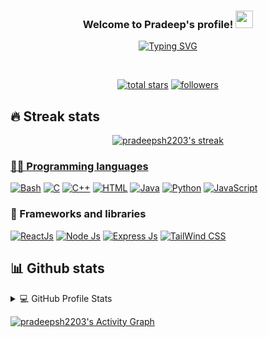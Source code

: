 <h3 align="center">
  Welcome to Pradeep's profile!
  <img src="https://media.giphy.com/media/hvRJCLFzcasrR4ia7z/giphy.gif" width="28">
</h3>
<!-- Typing SVG -->
<p align="center">
  <a href="https://github.com/pradeepsh2203/"><img src="https://readme-typing-svg.herokuapp.com?font=Fira+Code&size=22&pause=1000&color=F75C7E&center=true&vCenter=true&width=435&lines=Full+Stack+Developer;Pradeep+Sharma" alt="Typing SVG" /></a>
</p>
<br/>
<p align="center">
  <a href="https://github.com/pradeepsh2203?tab=repositories&sort=stargazers">
    <img alt="total stars" title="Total stars on GitHub" src="https://custom-icon-badges.herokuapp.com/badge/dynamic/json?logo=star&color=55960c&labelColor=488207&label=Stars&style=for-the-badge&query=%24.stars&url=https://api.github-star-counter.workers.dev/user/pradeepsh2203"/></a>
  <a href="https://github.com/pradeepsh2203?tab=followers">
    <img alt="followers" title="Follow me on Github" src="https://custom-icon-badges.herokuapp.com/github/followers/pradeepsh2203?color=236ad3&labelColor=1155ba&style=for-the-badge&logo=person-add&label=Follow&logoColor=white"/></a>
</p>

## 🔥 Streak stats

<p align="center">
  <a href="https://github.com/pradeepsh2203/github-readme-streak-stats">
    <img title="🔥 Get streak stats for your profile at git.io/streak-stats" alt="pradeepsh2203's streak" src="https://github-readme-streak-stats.herokuapp.com/?user=pradeepsh2203&theme=monokai-metallian&hide_border=true"/>

<!-- ## 🛠️ My favorite tools -->

### 👨‍💻 Programming languages

<p>
    <a href="https://github.com/search?q=user%3Apradeepsh2203+language%3Abash"><img alt="Bash" src="https://img.shields.io/badge/Bash-121011.svg?logo=gnu-bash&logoColor=white"></a>
    <a href="https://github.com/search?q=user%3Apradeepsh2203+language%3Ac"><img alt="C" src="https://img.shields.io/badge/C-00599C?logo=c&logoColor=white"></a>
    <a href="https://github.com/search?q=user%3Apradeepsh2203+language%3Acpp"><img alt="C++" src="https://img.shields.io/badge/C%2B%2B-00599C?logo=c%2B%2B&logoColor=white"></a>
    <a href="https://github.com/search?q=user%3Apradeepsh2203+language%3Ahtml"><img alt="HTML" src="https://img.shields.io/badge/HTML5-E34F26?logo=html5&logoColor=white"></a>
    <a href="https://github.com/search?q=user%3Apradeepsh2203+language%3Ajava"><img alt="Java" src="https://img.shields.io/badge/Java-007396.svg?logo=java&logoColor=white"></a>
    <a href="https://github.com/search?q=user%3Apradeepsh2203+language%3Apython"><img alt="Python" src="https://img.shields.io/badge/Python-14354C?logo=python&logoColor=white"></a>
    <a href="https://github.com/search?q=user%3Apradeepsh2203+language%3Ajavascript"><img alt="JavaScript" src="https://img.shields.io/badge/JavaScript-F7DF1E?logo=javascript&logoColor=black"></a>
</p>
</p>

### 🧰 Frameworks and libraries

<p>
    <a href="#"><img alt="ReactJs" src="https://img.shields.io/badge/React-20232A?logo=react&logoColor=61DAFB"></a>
    <a href="#"><img alt="Node Js" src="https://img.shields.io/badge/Node.js-43853D?logo=node.js&logoColor=white"></a>
    <a href="#"><img alt="Express Js" src="https://img.shields.io/badge/Express.js-404D59"></a>
    <a href="#"><img alt="TailWind CSS" src="https://img.shields.io/badge/Tailwind_CSS-38B2AC?logo=tailwind-css&logoColor=white"></a>
</p>

<!-- ### 🗄️ Databases and cloud hosting

<p>
    <a href="#"><img alt="GitHub Pages" src="https://img.shields.io/badge/GitHub%20Pages-327FC7.svg?logo=github&logoColor=white"></a>
    <a href="#"><img alt="Heroku" src="https://img.shields.io/badge/Heroku-430098.svg?logo=heroku&logoColor=white"></a>
    <a href="#"><img alt="MySQL" src="https://img.shields.io/badge/MySQL-00f.svg?logo=mysql&logoColor=white"></a>
    <a href="#"><img alt="Notion" src="https://img.shields.io/badge/Notion-010101.svg?logo=notion&logoColor=white"></a>
    <a href="#"><img alt="Oracle" src ="https://img.shields.io/badge/Oracle-F00000.svg?logo=oracle&logoColor=white"></a>
    <a href="#"><img alt="SQLite" src ="https://img.shields.io/badge/SQLite-07405e.svg?logo=sqlite&logoColor=white"></a>
</p>

### 💻 Software and tools

<p>
    <a href="#"><img alt="Adobe" src="https://img.shields.io/badge/Adobe-FF0000.svg?logo=adobe&logoColor=white"></a>
    <a href="#"><img alt="Android" src="https://img.shields.io/badge/Android-3DDC84?logo=android&logoColor=white"></a>
    <a href="#"><img alt="Arch Linux" src="https://img.shields.io/badge/Arch%20Linux-1793D1.svg?logo=arch-linux&logoColor=white"></a>
    <a href="#"><img alt="Audacity" src="https://img.shields.io/badge/-Audacity-0000CC?logo=audacity&logoColor=white"></a>
    <a href="#"><img alt="Codepen" src="https://img.shields.io/badge/Codepen-000000.svg?logo=codepen&logoColor=white"></a>
    <a href="#"><img alt="Git" src="https://img.shields.io/badge/Git-F05033.svg?logo=git&logoColor=white"></a>
    <a href="#"><img alt="Google Sheets" src="https://img.shields.io/badge/Google%20Sheets-34A853.svg?logo=google%20sheets&logoColor=white"></a>
    <a href="#"><img alt="Stack Overflow" src="https://img.shields.io/badge/-Stack%20Overflow-FE7A16?logo=stack-overflow&logoColor=white"></a>
    <a href="#"><img alt="Visual Studio Code" src="https://img.shields.io/badge/Visual%20Studio%20Code-0078d7.svg?logo=visual-studio-code&logoColor=white"></a>
</p> -->

## 📊 Github stats

<!-- https://github.com/anuraghazra/github-readme-stats -->
<details> 
  <summary>💻 GitHub Profile Stats</summary>
  <br/>
  <a href="https://github.com/anuraghazra/github-readme-stats"><img alt="pradeepsh2203's Top Languages" src="https://github-readme-stats.vercel.app/api/top-langs/?username=pradeepsh2203&langs_count=8&layout=compact&theme=react&hide_border=true&bg_color=1F222E&title_color=F85D7F&icon_color=F8D866&hide=Jupyter%20Notebook" height="192px"/></a>
  <br/>
  <b>Note:</b> Top languages is only a metric of the languages my public code consists of and doesn't reflect experience or skill level.
</details>

<a href="https://github.com/ashutosh00710/github-readme-activity-graph"><img alt="pradeepsh2203's Activity Graph" src="https://github-readme-activity-graph.vercel.app/graph?username=pradeepsh2203&bg_color=1F222E&color=F8D866&line=F85D7F&point=FFFFFF&hide_border=true" /></a>
